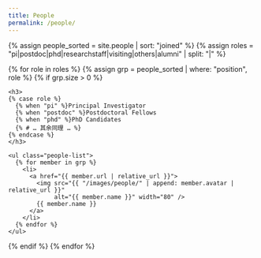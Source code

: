 ```yaml
---
title: People
permalink: /people/
---
```


{% assign people_sorted = site.people | sort: "joined" %}
{% assign roles = "pi|postdoc|phd|researchstaff|visiting|others|alumni" | split: "|" %}

{% for role in roles %}
  {% assign grp = people_sorted | where: "position", role %}
  {% if grp.size > 0 %}

    <h3>
    {% case role %}
      {% when "pi" %}Principal Investigator
      {% when "postdoc" %}Postdoctoral Fellows
      {% when "phd" %}PhD Candidates
      {% # … 其余同理 … %}
    {% endcase %}
    </h3>

    <ul class="people-list">
      {% for member in grp %}
        <li>
          <a href="{{ member.url | relative_url }}">
            <img src="{{ "/images/people/" | append: member.avatar | relative_url }}"
                 alt="{{ member.name }}" width="80" />
            {{ member.name }}
          </a>
        </li>
      {% endfor %}
    </ul>

  {% endif %}
{% endfor %}



